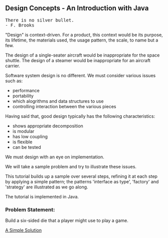 ## Design Concepts - An Introduction with Java 

<pre>
There is no silver bullet.
- F. Brooks
</pre>

"Design" is context-driven. For a product, this context would be its purpose, its lifetime, the materials used, the usage pattern, the scale, to name but a few. 

The design of a single-seater aircraft would be inappropriate for the space shuttle. The design of a steamer would be inappropriate for an aircraft carrier. 

Software system design is no different. We must consider various issues 
such as: 
- performance 
- portability 
- which alogrithms and data structures to use 
- controlling interaction between the various pieces 

Having said that, good design typically has the following characteristics: 
- shows appropriate decomposition 
- is modular 
- has low coupling 
- is flexible 
- can be tested 

We must design with an eye on implementation. 
 
We will take a sample problem and try to illustrate these issues. 
 
This tutorial builds up a sample over several steps, refining it at each step by applying a simple pattern; the patterns 'interface as type', 'factory' and 'strategy' are illustrated as we go along. 
 
The tutorial is implemented in Java. 

### Problem Statement: 
Build a six-sided die that a player might use to play a game. 

[A Simple Solution](Dice/1/Readme.md)